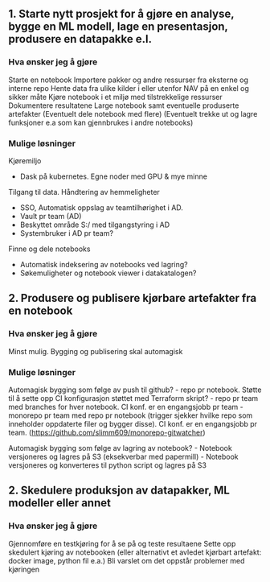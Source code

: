 ## 1. Starte nytt prosjekt for å gjøre en analyse, bygge en ML modell, lage en presentasjon, produsere en datapakke e.l.

### Hva ønsker jeg å gjøre
Starte en notebook
Importere pakker og andre ressurser fra eksterne og interne repo
Hente data fra ulike kilder i eller utenfor NAV på en enkel og sikker måte 
Kjøre notebook i et miljø med tilstrekkelige ressurser
Dokumentere resultatene
Large notebook samt eventuelle produserte artefakter
(Eventuelt dele notebook med flere)
(Eventuelt trekke ut og lagre funksjoner e.a som kan gjennbrukes i andre notebooks)

### Mulige løsninger
Kjøremiljo
- Dask på kubernetes. Egne noder med GPU & mye minne


Tilgang til data. Håndtering av hemmeligheter
- SSO, Automatisk oppslag av teamtilhørighet i AD. 
- Vault pr team (AD)
- Beskyttet område S:/ med tilgangstyring i AD
- Systembruker i AD pr team?

Finne og dele notebooks
- Automatisk indeksering av notebooks ved lagring?
- Søkemuligheter og notebook viewer i datakatalogen?


## 2. Produsere og publisere kjørbare artefakter fra en notebook

### Hva ønsker jeg å gjøre
Minst mulig. Bygging og publisering skal automagisk


### Mulige løsninger

Automagisk bygging som følge av push til github?
    - repo pr notebook. Støtte til å sette opp CI konfigurasjon støttet med Terraform skript?
    - repo pr team med branches for hver notebook. CI konf. er en engangsjobb pr team
    - monorepo pr team med repo pr notebook (trigger sjekker hvilke repo som inneholder oppdaterte filer og bygger disse). CI konf. er en engangsjobb pr team. (https://github.com/slimm609/monorepo-gitwatcher)


Automagisk bygging som følge av lagring av notebook?
    -   Notebook versjoneres og lagres på S3 (eksekverbar med papermill)
    -   Notebook versjoneres og konverteres til python script og lagres på S3


## 2. Skedulere produksjon av datapakker, ML modeller eller annet 

### Hva ønsker jeg å gjøre
Gjennomføre en testkjøring for å se på og teste resultaene
Sette opp skedulert kjøring av notebooken (eller alternativt et avledet kjørbart artefakt: docker image, python fil e.a.)
Bli varslet om det oppstår problemer med kjøringen

